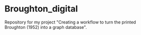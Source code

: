 # Broughton_digital
 Repository for my project "Creating a workflow to turn the printed Broughton (1952) into a graph database".
